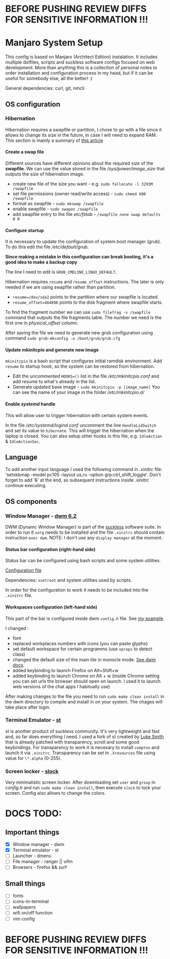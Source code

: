 # BEFORE PUSHING REVIEW DIFFS FOR SENSITIVE INFORMATION !!!

# Manjaro System Setup 

This config is based on Manjaro (Architect Edition) instalation. It includes multiple dotfiles, scripts and suckless software configs focused on web development. More than anything this is a collection of personal notes to order installation and configuration process in my head, but if it can be useful for somebody else, all the better! :)

General dependencies: curl, git, nmcli

## OS configuration

### Hibernation
Hibernation requires a swapfile or partition, I chose to go with a file since it allows to change its size in the future, in case I will need to expand RAM. This section is mainly a summary of [this article](http://blog.programmableproduction.com/2016/02/22/ArchLinux-Powermanagement-Setting-Hibernate/)

#### Create a swap file

Different sources have different opinions about the required size of the **swapfile**. We can use the value stored in the file */sys/power/image_size* that outputs the size of hibernation image. 

* create new file of the size you want - e.g. `sudo fallocate -l 3293M /swapfile`
* set file permissions (owner read/write access) - `sudo chmod 600 /swapfile`
* format as swapfile - `sudo mkswap /swapfile`
* enable swapfile - `sudo swapon /swapfile`
* add swapfile entry to the file *etc/fstab* - `/swapfile none swap defaults 0 0`

#### Configure startup
It is necessary to update the configuration of system boot manager (grub). To do this edit the file */etc/default/grub*.

**Since making a mistake in this configuration can break booting, it's a good idea to make a backup copy**

The line I need to edit is `GRUB_CMDLINE_LINUX_DEFAULT`. 

Hibernation requires `resume` and `resume_offset` instructions. The later is only needed if we are using swapfile rather than partition.

* `resume=/dev/sda2` points to the partition where our swapfile is located.
* `resume_offset=464896` points to the disk fragment where swapfile starts.

To find the fragment number we can use `sudo filefrag -v /swapfile` command that outputs the file fragments table. The number we need is the first one in *physical_offset* column.

After saving the file we need to generate new grub configuration using command `sudo grub-mkconfig -o /boot/grub/grub.cfg`

#### Update mkinitcpio and generate new image
`mkinitcpio` is a bash script that configures initial ramdisk environment. Add `resume` to startup hook, so the system can be restored from hibernation. 

* Edit the uncommented `HOOKS=()` list in the file */etc/mkinitcpio.conf* and add resume to what's already in the list.
* Generate updated base image - `sudo mkinitcpio -p [image_name]`
You can see the name of your image in the folder */etc/mkinitcpio.d/*

#### Enable *systemd* handle
This will allow user to trigger hibernation with certain system events.

In the file */etc/systemd/logind.conf* uncomment the line `HandleLidSwitch` and set its value to `hibernate`. This will trigger the hibernation when the laptop is closed. You can also setup other hooks in this file, e.g. `IdleAction` & `IdleActionSec`.

## Language
To add another input language I used the following command in *.xinitrc* file:
'setxkbmap -model pc105 -layout us,ru -option grp:ctrl_shift_toggle'.
Don't forget to add '&' at the end, so subsequent instructions inside *.xinitrc* continue executing.

## OS components

### Window Manager - [dwm 6.2](https://dwm.suckless.org/)

DWM (Dynamc Window Manager) is part of the [suckless](https://suckless.org/philosophy/) software suite. In order to run it `xorg` needs to be installed and the file `.xinitrc` should contain instruction `exec dwm`. 
NOTE: I don't use any `display manager` at the moment.  


#### Status bar configuration (right-hand side)
Status bar can be configured using bash scripts and some system utilities.

[Configuration file](./dwm_status)

Dependencies: `xsetroot` and system utilities used by scripts.

In order for the configuration to work it needs to be included into the `.xinitrc` file.

#### Workspaces configuration (left-hand side)
This part of the bar is configured inside dwm `config.h` file. See [my example](./dotfiles/dwm.config.h). 

I changed :
* font
* replaced workplaces numbers with icons (you can paste glyphs)
* set default workspace for certain programms (use `xprops` to detect class)
* changed the default size of the main tile in monocle mode. [See dwm docs](https://dwm.suckless.org/tutorial/).
* added keybinding to launch Firefox on Alt+Shift+w
* added keybinding to launch Chrome on Alt + w (inside Chrome setting you can set urls the browser should open on launch. I used it to launch web versions of the chat apps I habitually use)

After making changes to the file you need to run `sudo make clean install` in the dwm directory to compile and install in on your system. The chages will take place after login.


### Terminal Emulator - [st](https://st.suckless.org/)
st is another product of suckless community. It's very lightweight and fast and, so far does everything I need.
I used a fork of st created by [Luke Smith](https://github.com/LukeSmithxyz/st) that is already patched with transparency, scroll and some good keybindings.
For transparency to work it is necesary to install `compton` and launch it via `.xinitrc`. Transparency can be set in `.Xresources` file using value for `\*.alpha` (0-255).


### Screen locker - [slock](https://tools.suckless.org/slock/)
Very minimalistic screen locker. After downloading set `user` and `group` in *config.h* and run `sudo make clean install`, then execute `slock` to lock your screen. 
Config also allows to change the colors.


# DOCS TODO:
## Important things
- [x] Window manager - dwm
- [x] Terminal emulator - st
- [ ] Launcher - dmenu
- [ ] File manager - ranger || vifm
- [ ] Browsers - firefox && surf

## Small things
- [ ] fonts
- [ ] icons-in-terminal
- [ ] wallpapers
- [ ] wifi on/off function
- [ ] vim config

# BEFORE PUSHING REVIEW DIFFS FOR SENSITIVE INFORMATION !!!
